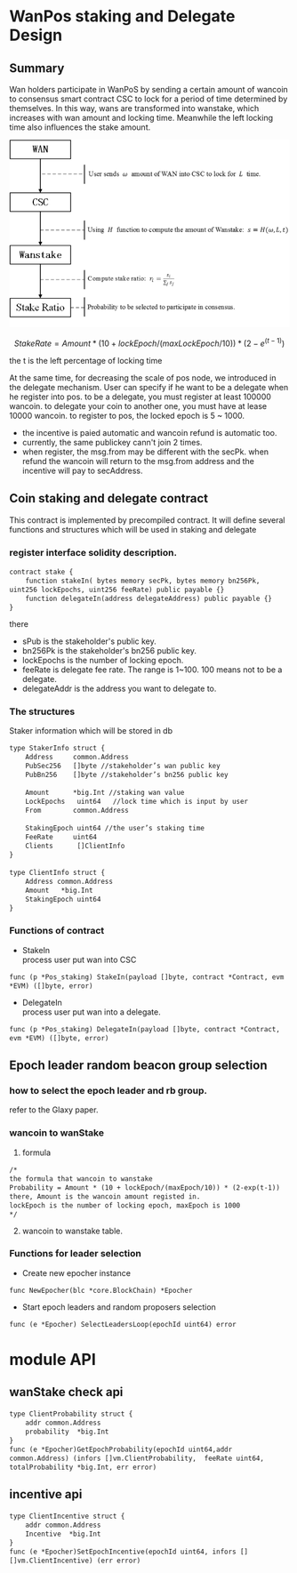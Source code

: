 # WanPos staking and Delegate Design

## Summary
Wan holders participate in WanPoS by sending a certain amount of wancoin to consensus smart contract CSC to lock for a period of time determined by themselves. In this way, wans are transformed into wanstake, which increases with wan amount and locking time. Meanwhile the left locking time also influences the stake amount.  




![image](./staking_delegate/staking.jpg)


$$ StakeRate = Amount*(10+lockEpoch/(maxLockEpoch/10)) * (2-e^{(t-1)} ) $$

the t is the left percentage of locking time

At the same time, for decreasing the scale of pos node, we introduced in the delegate mechanism.
User can specify if he want to be a delegate when he register into pos.
to be a delegate, you must register at least 100000 wancoin.
to delegate your coin to another one, you must have at lease 10000 wancoin.
to register to pos, the locked epoch is 5 ~ 1000.

* the incentive is paied automatic and wancoin refund is automatic too.
* currently, the same publickey cann't join 2 times.
* when register, the msg.from may be different with the secPk. when refund the wancoin will return to the msg.from address and the incentive will pay to secAddress. 



## Coin staking and delegate contract
 This contract is implemented by precompiled contract. It will define several functions and structures which will be used in staking and delegate

### register interface solidity description.

```
contract stake {
	function stakeIn( bytes memory secPk, bytes memory bn256Pk, uint256 lockEpochs, uint256 feeRate) public payable {}
	function delegateIn(address delegateAddress) public payable {}
}

```
there
* sPub is the stakeholder's public  key.  
* bn256Pk is the stakeholder's bn256 public key.   
* lockEpochs is the number of locking epoch.  
* feeRate is delegate fee rate.  The range is 1~100.  100 means not to be a delegate.
* delegateAddr is the address you want to delegate to.  

### The structures 
 
Staker information which will be stored in db
``` 
type StakerInfo struct {
	Address	    common.Address
	PubSec256   []byte //stakeholder’s wan public key
	PubBn256    []byte //stakeholder’s bn256 public key

	Amount      *big.Int //staking wan value
	LockEpochs   uint64   //lock time which is input by user
	From        common.Address

	StakingEpoch uint64 //the user’s staking time
	FeeRate     uint64
	Clients      []ClientInfo
}

type ClientInfo struct {
	Address common.Address
	Amount   *big.Int
	StakingEpoch uint64
}

```

### Functions of contract

* StakeIn  
process user put wan into CSC  
```
func (p *Pos_staking) StakeIn(payload []byte, contract *Contract, evm *EVM) ([]byte, error) 
```

* DelegateIn  
process user put wan into a delegate.   
```
func (p *Pos_staking) DelegateIn(payload []byte, contract *Contract, evm *EVM) ([]byte, error) 
``` 

## Epoch leader random beacon group selection

### how to select the epoch leader and rb group.
refer to the Glaxy paper.

### wancoin to wanStake
1. formula

```
/*
the formula that wancoin to wanstake
Probability = Amount * (10 + lockEpoch/(maxEpoch/10)) * (2-exp(t-1))
there, Amount is the wancoin amount registed in.
lockEpoch is the number of locking epoch, maxEpoch is 1000
*/
```
2. wancoin to wanstake table.



### Functions for leader selection
* Create new epocher instance
```
func NewEpocher(blc *core.BlockChain) *Epocher  
```

* Start epoch leaders and random proposers selection
```
func (e *Epocher) SelectLeadersLoop(epochId uint64) error  
```

# module API
## wanStake check api
```
type ClientProbability struct {
	addr common.Address
	probability  *big.Int
}
func (e *Epocher)GetEpochProbability(epochId uint64,addr common.Address) (infors []vm.ClientProbability,  feeRate uint64, totalProbability *big.Int, err error) 
```

## incentive api
```
type ClientIncentive struct {
	addr common.Address
	Incentive  *big.Int
}
func (e *Epocher)SetEpochIncentive(epochId uint64, infors [][]vm.ClientIncentive) (err error)
```

